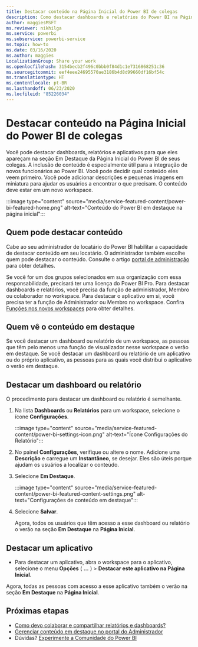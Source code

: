 ```yaml
---
title: Destacar conteúdo na Página Inicial do Power BI de colegas
description: Como destacar dashboards e relatórios do Power BI na Página Inicial do Power BI para colegas em sua organização.
author: maggiesMSFT
ms.reviewer: nikhilga
ms.service: powerbi
ms.subservice: powerbi-service
ms.topic: how-to
ms.date: 03/16/2020
ms.author: maggies
LocalizationGroup: Share your work
ms.openlocfilehash: 3154becb2f496c0bbb0f84d1c1e7316868251c36
ms.sourcegitcommit: eef4eee24695570ae3186b4d8d99660df16bf54c
ms.translationtype: HT
ms.contentlocale: pt-BR
ms.lasthandoff: 06/23/2020
ms.locfileid: "85226034"
---
```

# <a name="feature-content-on-colleagues-power-bi-home-page"></a>Destacar conteúdo na Página Inicial do Power BI de colegas

Você pode destacar dashboards, relatórios e aplicativos para que eles apareçam na seção Em Destaque da Página Inicial do Power BI de seus colegas. A inclusão de conteúdo é especialmente útil para a integração de novos funcionários ao Power BI. Você pode decidir qual conteúdo eles veem primeiro. Você pode adicionar descrições e pequenas imagens em miniatura para ajudar os usuários a encontrar o que precisam. O conteúdo deve estar em um novo workspace.

:::image type="content" source="media/service-featured-content/power-bi-featured-home.png" alt-text="Conteúdo do Power BI em destaque na página inicial":::

## <a name="who-can-feature-content"></a>Quem pode destacar conteúdo

Cabe ao seu administrador de locatário do Power BI habilitar a capacidade de destacar conteúdo em seu locatário. O administrador também escolhe quem pode destacar o conteúdo. Consulte o artigo [portal de administração](../admin/service-admin-portal.md#featured-content) para obter detalhes.

Se você for um dos grupos selecionados em sua organização com essa responsabilidade, precisará ter uma licença do Power BI Pro. Para destacar dashboards e relatórios, você precisa da função de administrador, Membro ou colaborador no workspace. Para destacar o aplicativo em si, você precisa ter a função de Administrador ou Membro no workspace. Confira [Funções nos novos workspaces](service-new-workspaces.md#roles-in-the-new-workspaces) para obter detalhes.

## <a name="who-sees-featured-content"></a>Quem vê o conteúdo em destaque

Se você destacar um dashboard ou relatório de um workspace, as pessoas que têm pelo menos uma função de visualizador nesse workspace o verão em destaque. Se você destacar um dashboard ou relatório de um aplicativo ou do próprio aplicativo, as pessoas para as quais você distribui o aplicativo o verão em destaque.

## <a name="feature-a-dashboard-or-report"></a>Destacar um dashboard ou relatório

O procedimento para destacar um dashboard ou relatório é semelhante.

1. Na lista **Dashboards** ou **Relatórios** para um workspace, selecione o ícone **Configurações**.

    :::image type="content" source="media/service-featured-content/power-bi-settings-icon.png" alt-text="Ícone Configurações do Relatório":::

2. No painel **Configurações**, verifique ou altere o nome. Adicione uma **Descrição** e carregue um **Instantâneo**, se desejar. Eles são úteis porque ajudam os usuários a localizar o conteúdo.

3. Selecione **Em Destaque**.

    :::image type="content" source="media/service-featured-content/power-bi-featured-content-settings.png" alt-text="Configurações de conteúdo em destaque":::

4. Selecione **Salvar**.

    Agora, todos os usuários que têm acesso a esse dashboard ou relatório o verão na seção **Em Destaque** na **Página Inicial**.

## <a name="feature-an-app"></a>Destacar um aplicativo

- Para destacar um aplicativo, abra o workspace para o aplicativo, selecione o menu **Opções** ( **...** ) > **Destacar este aplicativo na Página Inicial**.

Agora, todas as pessoas com acesso a esse aplicativo também o verão na seção **Em Destaque** na **Página Inicial**.

## <a name="next-steps"></a>Próximas etapas

* [Como devo colaborar e compartilhar relatórios e dashboards?](../collaborate-share/service-how-to-collaborate-distribute-dashboards-reports.md)
* [Gerenciar conteúdo em destaque no portal do Administrador](../admin/service-admin-portal.md#manage-featured-content)
* Dúvidas? [Experimente a Comunidade do Power BI](https://community.powerbi.com/)
